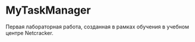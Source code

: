 # MyTaskManager
Первая лабораторная работа, созданная в рамках обучения в учебном центре Netcracker.
